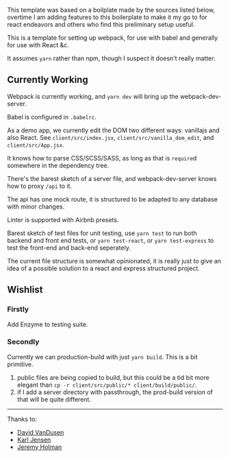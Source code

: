This template was based on a boilplate made by the sources listed below, overtime I am adding features to this boilerplate to make it my go to for react endeavors and others who find this preliminary setup useful.

This is a template for setting up webpack, for use with babel and generally for use with React &c.

It assumes `yarn` rather than npm, though I suspect it doesn't really matter.


## Currently Working

Webpack is currently working, and `yarn dev` will bring up the webpack-dev-server.

Babel is configured in `.babelrc`.

As a demo app, we currently edit the DOM two different ways: vanillajs and also React.  See `client/src/index.jsx`,
`client/src/vanilla_dom_edit`, and `client/src/App.jsx`.

It knows how to parse CSS/SCSS/SASS, as long as that is `require`d somewhere in the dependency tree.

There's the barest sketch of a server file, and webpack-dev-server knows how to proxy `/api` to it.

The api has one mock route, it is structured to be adapted to any database with minor changes.

Linter is supported with Airbnb presets.

Barest sketch of test files for unit testing, use `yarn test` to run both backend and front end tests, or `yarn test-react`, or `yarn test-express` to test the front-end and back-end seperately.

The current file structure is somewhat opinionated, it is really just to give an idea of a possible solution to a react and express structured project.

## Wishlist

### Firstly
Add Enzyme to testing suite.

### Secondly

Currently we can production-build with just `yarn build`.  This is a bit primitive.
  1) public files are being copied to build, but this could be a tid bit more elegant than `cp -r client/src/public/* client/build/public/`.
  2) if I add a server directory with passthrough, the prod-build version of that will be quite different.

---

Thanks to:

* [David VanDusen](https://github.com/davidvandusen/react-webpack-boilerplate)
* [Karl Jensen](https://github.com/jensen/webpack-notes)
* [Jeremy Holman](https://github.com/jholman/web-boilerplate)
